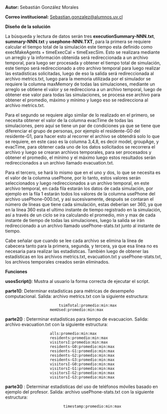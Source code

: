 **Autor:** Sebastián González Morales

**Correo institucional:** Sebastian.gonzalez@alumnos.uv.cl

**Diseño de la solución**

La búsqueda y lectura de datos serán tres **executionSummary-NNN.txt**, **summary-NNN.txt** y **usephone-NNN.TXT**, para la primera se requiere calcular el tiempo total de la simulación este tiempo esta definido como execMakeAgents + timeExecCal + timeExecSim. Esto se realizara mediante un arreglo y la información obtenida será redireccionada a un archivo temporal,  para luego ser procesada y obtener el tiempo total de simulación, este tiempo será redireccionado a otro archivo temporal para luego realizar las estadísticas solicitadas, luego de eso la salida será redireccionada al archivo metrics.txt, luego para la memoria utilizada por el simulador se requiere la columna maxMemory de todas las simulaciones, mediante un arreglo se obtiene el valor y se redirecciona a un archivo temporal, luego de obtener ese valor para todas las simulaciones, se procesa ese archivo para obtener el promedio, máximo y mínimo y luego eso se redirecciona al archivo metrics.txt.

Para el segundo se requiere algo similar de lo realizado en el primero, se necesita obtener el valor de la columna evacTime de todas las simulaciones, pero aquí se tiene un par de condiciones ya que se tiene que diferenciar el grupo de personas, por ejemplo el residente-G0 del residente-G1, para hacer esto al recorrer el archivo se obtendrá solo lo que se requiere, en este caso es la columna 3,4,8, es decir model, groupAge, y evacTime, para obtener cada uno de los datos solicitados se recorrera el archivo y luego se crearan archivos temporales, para ser procesados y obtener el promedio, el mínimo y el máximo luego estos resultados serán redireccionados a un archivo llamado evacuation.txt. 

Para el tercero, se hará lo mismo que en el uno y dos, lo que se necesita es el valor de la columna usePhone, por lo tanto, estos valores serán seleccionados y luego redireccionados a un archivo temporal, en este archivo temporal, en cada fila estarán los datos de cada simulación, por ejemplo en la fila 1 estarán todos los valores de la columna usePhone del archivo usePhone-000.txt, y así sucesivamente, después se contaran el número de líneas que tiene cada simulación, estas deberían ser 360, ya que en la línea 360 esta el ultimo instante de tiempo registrado en la simulación, así a través de un ciclo se ira calculando el promedio, min y max de cada instante de tiempo de todas las simulaciones,  luego la salida se irán redireccionado a un archivo llamado usePhone-stats.txt junto al instante de tiempo. 

Cabe señalar que cuando se lee cada archivo se elimina la línea de cabecera tanto para la primera, segunda, y tercera, ya que esa línea no es necesaria para realizar las estadisticas. También luego de obtener las estadísticas en los archivos metrics.txt, evacuation.txt y usePhone-stats.txt, los archivos temporales creados serán eliminados. 

**Funciones**

**usosScript()**: Mustra al usuario la forma correcta de ejecutar el script.

**parte1()**: Determinar estadisticas para métricas de desempeño computacional. 
    	  	Salida: archivo metrics.txt con la siguiente estructura: 
					
					
		    				tsimTotal:promedio:min:max
				  		memUsed:promedio:min:max
									
**parte2()** : Determinar estadisticas para tiempo de evacuacion.
        	 Salida: archivo evacuation.txt con la siguiente estructura: <br>
							
						alls:promedio:min:max 
						residents:promedio:min:max 
						visitorsI:promedio:min:max
						residents-G0:promedio:min:max
						residents-G1:promedio:min:max
    					residents-G2:promedio:min:max
						residents-G3:promedio:min:max
						visitorsI-G0:promedio:min:max
						visitorsI-G1:promedio:min:max
						visitorsI-G2:promedio:min:max
						visitorsI-G3:promedio:min:max
								
**parte3()** : Determinar estadisticas del uso de teléfonos móviles basado en ejemplo del profesor.
           Salida: archivo usePhone-stats.txt con la siguiente estructura: 
					 
        					  timestamp:promedio:min:max



